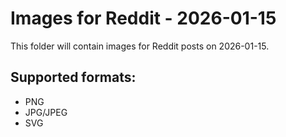 # Images for Reddit - 2026-01-15

This folder will contain images for Reddit posts on 2026-01-15.

## Supported formats:
- PNG
- JPG/JPEG
- SVG
